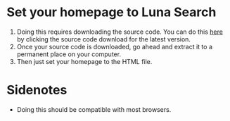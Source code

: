 # Set your homepage to Luna Search
1. Doing this requires downloading the source code. You can do this <a href="https://www.github.com/d-nni3l/Luna/releases">here<a> by clicking the source code download for the latest version.
2. Once your source code is downloaded, go ahead and extract it to a permanent place on your computer.
3. Then just set your homepage to the HTML file.

# Sidenotes
- Doing this should be compatible with most browsers.



